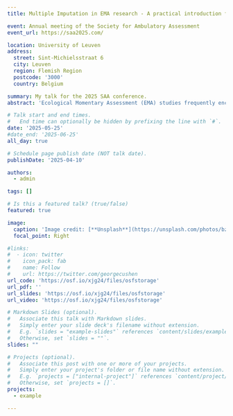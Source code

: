 ```yaml
---
title: Multiple Imputation in EMA research - A practical introduction for applied researchers

event: Annual meeting of the Society for Ambulatory Assessment
event_url: https://saa2025.com/

location: University of Leuven
address:
  street: Sint-Michielsstraat 6
  city: Leuven
  region: Flemish Region
  postcode: '3000'
  country: Belgium

summary: My talk for the 2025 SAA conference.
abstract: 'Ecological Momentary Assessment (EMA) studies frequently encounter missing data due to participant non-response, technical issues, or study design. Ignoring missing data or using simple deletion methods can introduce substantial bias, distort parameter estimates, and lead to incorrect statistical inferences - particularly in intensive longitudinal data where missingness patterns may be systematic. While modern missing data techniques offer solutions, many applied researchers lack practical guidance on implementing multiple imputation (MI). Drawing from both successful and failed MI implementations in our labs EMA datasets, I demonstrate the implementation of MI using the R package mice. I provide step-by-step guidance on (1) evaluating missing data patterns in intensive longitudinal data, (2) setting up appropriate imputation models that account for the nested structure of EMA data, (3) checking model convergence and imputation quality through diagnostic procedures, and (4) conducting both Bayesian and frequentist analyses using multiply imputed datasets. Using concrete examples, I illustrate how different analytical choices in the MI process affect research outcomes. I demonstrate common pitfalls, practical solutions, and decision points researchers face when implementing MI in EMA studies. Special attention is given to handling within-person dependencies and between-person differences in missing data patterns.This presentation provides applied researchers with accessible strategies for implementing MI in EMA research, informed by both successes and failures. Focussing on practical application, it should enable researchers to make informed decisions about handling missing data in their own studies. Our approach emphasizes both statistical rigor and real-world applicability in psychological research contexts.'

# Talk start and end times.
#   End time can optionally be hidden by prefixing the line with `#`.
date: '2025-05-25'
#date_end: '2025-06-25'
all_day: true

# Schedule page publish date (NOT talk date).
publishDate: '2025-04-10'

authors:
  - admin

tags: []

# Is this a featured talk? (true/false)
featured: true

image:
  caption: 'Image credit: [**Unsplash**](https://unsplash.com/photos/bzdhc5b3Bxs)'
  focal_point: Right

#links:
#  - icon: twitter
#    icon_pack: fab
#    name: Follow
#    url: https://twitter.com/georgecushen
url_code: 'https://osf.io/xjg24/files/osfstorage'
url_pdf: ''
url_slides: 'https://osf.io/xjg24/files/osfstorage'
url_video: 'https://osf.io/xjg24/files/osfstorage'

# Markdown Slides (optional).
#   Associate this talk with Markdown slides.
#   Simply enter your slide deck's filename without extension.
#   E.g. `slides = "example-slides"` references `content/slides/example-slides.md`.
#   Otherwise, set `slides = ""`.
slides: ""

# Projects (optional).
#   Associate this post with one or more of your projects.
#   Simply enter your project's folder or file name without extension.
#   E.g. `projects = ["internal-project"]` references `content/project/deep-learning/index.md`.
#   Otherwise, set `projects = []`.
projects:
  - example

---
```

